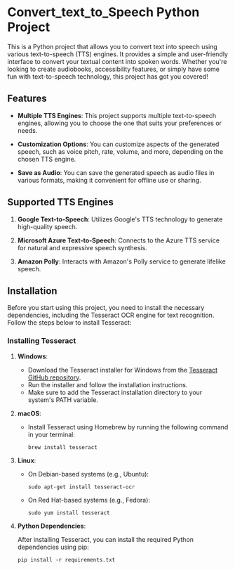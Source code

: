 # Convert_text_to_Speech Python Project


This is a Python project that allows you to convert text into speech using various text-to-speech (TTS) engines. It provides a simple and user-friendly interface to convert your textual content into spoken words. Whether you're looking to create audiobooks, accessibility features, or simply have some fun with text-to-speech technology, this project has got you covered!

## Features

- **Multiple TTS Engines**: This project supports multiple text-to-speech engines, allowing you to choose the one that suits your preferences or needs.

- **Customization Options**: You can customize aspects of the generated speech, such as voice pitch, rate, volume, and more, depending on the chosen TTS engine.

- **Save as Audio**: You can save the generated speech as audio files in various formats, making it convenient for offline use or sharing.

## Supported TTS Engines

1. **Google Text-to-Speech**: Utilizes Google's TTS technology to generate high-quality speech.

2. **Microsoft Azure Text-to-Speech**: Connects to the Azure TTS service for natural and expressive speech synthesis.

3. **Amazon Polly**: Interacts with Amazon's Polly service to generate lifelike speech.

## Installation

Before you start using this project, you need to install the necessary dependencies, including the Tesseract OCR engine for text recognition. Follow the steps below to install Tesseract:

### Installing Tesseract

1. **Windows**:

   - Download the Tesseract installer for Windows from the [Tesseract GitHub repository](https://github.com/tesseract-ocr/tesseract).
   - Run the installer and follow the installation instructions.
   - Make sure to add the Tesseract installation directory to your system's PATH variable.

2. **macOS**:

   - Install Tesseract using Homebrew by running the following command in your terminal:
     ```
     brew install tesseract
     ```

3. **Linux**:

   - On Debian-based systems (e.g., Ubuntu):
     ```
     sudo apt-get install tesseract-ocr
     ```

   - On Red Hat-based systems (e.g., Fedora):
     ```
     sudo yum install tesseract
     ```

4. **Python Dependencies**:

   After installing Tesseract, you can install the required Python dependencies using pip:
   ```
   pip install -r requirements.txt
   ```
